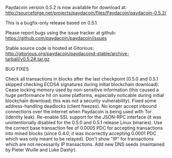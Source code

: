 Paydacoin version 0.5.2 is now available for download at:
http://sourceforge.net/projects/paydacoin/files/Paydacoin/paydacoin-0.5.2/

This is a bugfix-only release based on 0.5.1.

Please report bugs using the issue tracker at github:
https://github.com/paydacoin/paydacoin/issues

Stable source code is hosted at Gitorious:
http://gitorious.org/paydacoin/paydacoind-stable/archive-tarball/v0.5.2#.tar.gz

BUG FIXES

Check all transactions in blocks after the last checkpoint (0.5.0 and 0.5.1 skipped checking ECDSA signatures during initial blockchain download).
Cease locking memory used by non-sensitive information (this caused a huge performance hit on some platforms, especially noticable during initial blockchain download; this was
not a security vulnerability).
Fixed some address-handling deadlocks (client freezes).
No longer accept inbound connections over the internet when Paydacoin is being used with Tor (identity leak).
Re-enable SSL support for the JSON-RPC interface (it was unintentionally disabled for the 0.5.0 and 0.5.1 release Linux binaries).
Use the correct base transaction fee of 0.0005 PDC for accepting transactions into mined blocks (since 0.4.0, it was incorrectly accepting 0.0001 PDC which was only meant to be relayed).
Don't show "IP" for transactions which are not necessarily IP transactions.
Add new DNS seeds (maintained by Pieter Wuille and Luke Dashjr).
